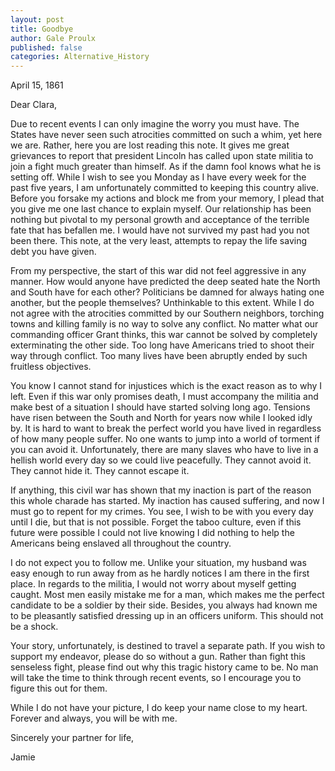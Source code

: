 ```yaml
---
layout: post
title: Goodbye
author: Gale Proulx
published: false
categories: Alternative_History
---
```


April 15, 1861

Dear Clara,

Due to recent events I can only imagine the worry you must have. The States have never seen such atrocities committed on such a whim, yet here we are. Rather, here you are lost reading this note. It gives me great grievances to report that president Lincoln has called upon state militia to join a fight much greater than himself. As if the damn fool knows what he is setting off. While I wish to see you Monday as I have every week for the past five years, I am unfortunately committed to keeping this country alive. Before you forsake my actions and block me from your memory, I plead that you give me one last chance to explain myself. Our relationship has been nothing but pivotal to my personal growth and acceptance of the terrible fate that has befallen me. I would have not survived my past had you not been there. This note, at the very least, attempts to repay the life saving debt you have given.

From my perspective, the start of this war did not feel aggressive in any manner. How would anyone have predicted the deep seated hate the North and South have for each other? Politicians be damned for always hating one another, but the people themselves? Unthinkable to this extent. While I do not agree with the atrocities committed by our Southern neighbors, torching towns and killing family is no way to solve any conflict. No matter what our commanding officer Grant thinks, this war cannot be solved by completely exterminating the other side. Too long have Americans tried to shoot their way through conflict. Too many lives have been abruptly ended by such fruitless objectives.

You know I cannot stand for injustices which is the exact reason as to why I left. Even if this war only promises death, I must accompany the militia and make best of a situation I should have started solving long ago. Tensions have risen between the South and North for years now while I looked idly by. It is hard to want to break the perfect world you have lived in regardless of how many people suffer. No one wants to jump into a world of torment if you can avoid it. Unfortunately, there are many slaves who have to live in a hellish world every day so we could live peacefully. They cannot avoid it. They cannot hide it. They cannot escape it.

If anything, this civil war has shown that my inaction is part of the reason this whole charade has started. My inaction has caused suffering, and now I must go to repent for my crimes. You see, I wish to be with you every day until I die, but that is not possible. Forget the taboo culture, even if this future were possible I could not live knowing I did nothing to help the Americans being enslaved all throughout the country.

I do not expect you to follow me. Unlike your situation, my husband was easy enough to run away from as he hardly notices I am there in the first place. In regards to the militia, I would not worry about myself getting caught. Most men easily mistake me for a man, which makes me the perfect candidate to be a soldier by their side. Besides, you always had known me to be pleasantly satisfied dressing up in an officers uniform. This should not be a shock.

Your story, unfortunately, is destined to travel a separate path. If you wish to support my endeavor, please do so without a gun. Rather than fight this senseless fight, please find out why this tragic history came to be. No man will take the time to think through recent events, so I encourage you to figure this out for them.

While I do not have your picture, I do keep your name close to my heart. Forever and always, you will be with me.

Sincerely your partner for life,

Jamie

